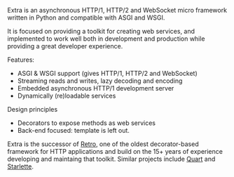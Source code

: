 Extra is an asynchronous HTTP/1, HTTP/2 and WebSocket micro framework written
in Python and compatible with ASGI and WSGI.

It is focused on providing a toolkit for creating web services, and
implemented to work well both in development and production while providing a
great developer experience.

Features:

-   ASGI & WSGI support (gives HTTP/1, HTTP/2 and WebSocket)
-   Streaming reads and writes, lazy decoding and encoding
-   Embedded asynchronous HTTP/1 development server
-   Dynamically (re)loadable services

Design principles

-   Decorators to expose methods as web services
-   Back-end focused: template is left out.

Extra is the successor of [Retro](https://github.com/sebastien/retro), one of
the oldest decorator-based framework for HTTP applications and build on the
15+ years of experience developing and maintaing that toolkit. Similar projects include [Quart](https://github.com/pgjones/quart) and [Starlette](https://github.com/encode/starlette).
